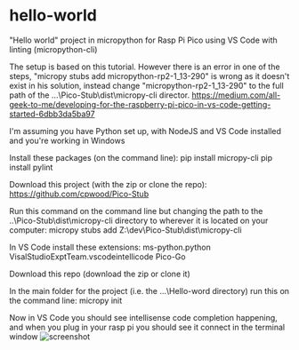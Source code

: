 # hello-world
"Hello world" project in micropython for Rasp Pi Pico using VS Code with linting (micropython-cli)

The setup is based on this tutorial.  However there is an error in one of the steps, "micropy stubs add micropython-rp2-1_13-290" is wrong as it doesn't exist in his solution, instead change "micropython-rp2-1_13-290" to the full path of the ...\Pico-Stub\dist\micropy-cli director.
https://medium.com/all-geek-to-me/developing-for-the-raspberry-pi-pico-in-vs-code-getting-started-6dbb3da5ba97


I'm assuming you have Python set up, with NodeJS and VS Code installed and you're working in Windows 

Install these packages (on the command line):
pip install micropy-cli
pip install pylint

Download this project (with the zip or clone the repo):
https://github.com/cpwood/Pico-Stub

Run this command on the command line but changing the path to the ..\Pico-Stub\dist\micropy-cli directory to wherever it is located on your computer:
micropy stubs add Z:\dev\Pico-Stub\dist\micropy-cli

In VS Code install these extensions:
ms-python.python
VisalStudioExptTeam.vscodeintellicode
Pico-Go

Download this repo (download the zip or clone it)

In the main folder for the project (i.e. the ...\Hello-word directory) run this on the command line:
micropy init

Now in VS Code you should see intellisense code completion happening, and when you plug in your rasp pi you should see it connect in the terminal window
![screenshot](https://user-images.githubusercontent.com/23091874/109891367-a51d3d80-7cd4-11eb-8cde-c947a83ed1f8.png)
